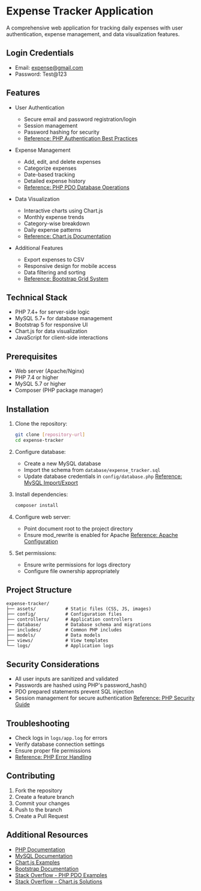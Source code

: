 # Expense Tracker Application

A comprehensive web application for tracking daily expenses with user authentication, expense management, and data visualization features.

## Login Credentials
- Email: expense@gmail.com
- Password: Test@123

## Features

- User Authentication
  - Secure email and password registration/login
  - Session management
  - Password hashing for security
  - [Reference: PHP Authentication Best Practices](https://www.php.net/manual/en/features.password-hashing.php)

- Expense Management
  - Add, edit, and delete expenses
  - Categorize expenses
  - Date-based tracking
  - Detailed expense history
  - [Reference: PHP PDO Database Operations](https://www.php.net/manual/en/book.pdo.php)

- Data Visualization
  - Interactive charts using Chart.js
  - Monthly expense trends
  - Category-wise breakdown
  - Daily expense patterns
  - [Reference: Chart.js Documentation](https://www.chartjs.org/docs/latest/)

- Additional Features
  - Export expenses to CSV
  - Responsive design for mobile access
  - Data filtering and sorting
  - [Reference: Bootstrap Grid System](https://getbootstrap.com/docs/5.1/layout/grid/)

## Technical Stack

- PHP 7.4+ for server-side logic
- MySQL 5.7+ for database management
- Bootstrap 5 for responsive UI
- Chart.js for data visualization
- JavaScript for client-side interactions

## Prerequisites

- Web server (Apache/Nginx)
- PHP 7.4 or higher
- MySQL 5.7 or higher
- Composer (PHP package manager)

## Installation

1. Clone the repository:
   ```bash
   git clone [repository-url]
   cd expense-tracker
   ```

2. Configure database:
   - Create a new MySQL database
   - Import the schema from `database/expense_tracker.sql`
   - Update database credentials in `config/database.php`
   [Reference: MySQL Import/Export](https://dev.mysql.com/doc/refman/8.0/en/mysqldump.html)

3. Install dependencies:
   ```bash
   composer install
   ```

4. Configure web server:
   - Point document root to the project directory
   - Ensure mod_rewrite is enabled for Apache
   [Reference: Apache Configuration](https://httpd.apache.org/docs/2.4/mod/mod_rewrite.html)

5. Set permissions:
   - Ensure write permissions for logs directory
   - Configure file ownership appropriately

## Project Structure

```
expense-tracker/
├── assets/           # Static files (CSS, JS, images)
├── config/           # Configuration files
├── controllers/      # Application controllers
├── database/         # Database schema and migrations
├── includes/         # Common PHP includes
├── models/           # Data models
├── views/            # View templates
└── logs/             # Application logs
```

## Security Considerations

- All user inputs are sanitized and validated
- Passwords are hashed using PHP's password_hash()
- PDO prepared statements prevent SQL injection
- Session management for secure authentication
[Reference: PHP Security Guide](https://www.php.net/manual/en/security.php)

## Troubleshooting

- Check logs in `logs/app.log` for errors
- Verify database connection settings
- Ensure proper file permissions
- [Reference: PHP Error Handling](https://www.php.net/manual/en/book.errorfunc.php)

## Contributing

1. Fork the repository
2. Create a feature branch
3. Commit your changes
4. Push to the branch
5. Create a Pull Request

## Additional Resources

- [PHP Documentation](https://www.php.net/docs.php)
- [MySQL Documentation](https://dev.mysql.com/doc/)
- [Chart.js Examples](https://www.chartjs.org/docs/latest/samples/)
- [Bootstrap Documentation](https://getbootstrap.com/docs/)
- [Stack Overflow - PHP PDO Examples](https://stackoverflow.com/questions/tagged/pdo)
- [Stack Overflow - Chart.js Solutions](https://stackoverflow.com/questions/tagged/chart.js)